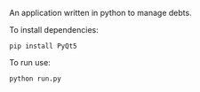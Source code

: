 An application written in python to manage debts.

To install dependencies:
```
pip install PyQt5
```

To run use:
```
python run.py
```

